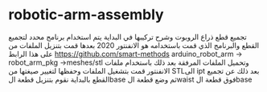# robotic-arm-assembly
تجميع قطع ذراع الروبوت وشرح تركيبها
في البداية يتم استخدام برنامج محدد لتجميع القطع والبرنامج الذي قمت باستخدامه هو الانفنتور 2020
بعدها قمت بتنزيل الملفات من على هذا الرابط
https://github.com/smart-methods
arduino_robot_arm -> robot_arm_pkg ->meshes/stl
وتحميل الملفات المرفقة 
بعد ذلك باستخدام ملفات الانفنتور قمت بتشغيل الملفات وحفظها لتغيير صيغتها من STLالى ipt
بعد ذلك عن تجميع القطع بالبداية نقوم بتنزيل قطعة الbase
ثم وضع قطعة الwaist فوق قطعة الbase

